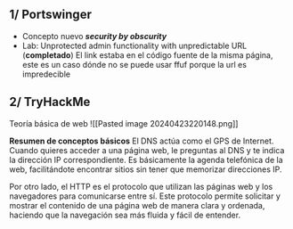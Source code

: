 1/ Portswinger
---
- Concepto nuevo ***security by obscurity***
- Lab: Unprotected admin functionality with unpredictable URL (**completado**)
	El link estaba en el código fuente de la misma página, este es un caso dónde no se puede usar ffuf porque la url es impredecible

2/ TryHackMe
---
Teoría básica de web
![[Pasted image 20240423220148.png]]

**Resumen de conceptos básicos**
El DNS actúa como el GPS de Internet. Cuando quieres acceder a una página web, le preguntas al DNS y te indica la dirección IP correspondiente. Es básicamente la agenda telefónica de la web, facilitándote encontrar sitios sin tener que memorizar direcciones IP.

Por otro lado, el HTTP es el protocolo que utilizan las páginas web y los navegadores para comunicarse entre sí. Este protocolo permite solicitar y mostrar el contenido de una página web de manera clara y ordenada, haciendo que la navegación sea más fluida y fácil de entender.